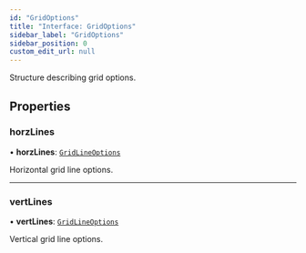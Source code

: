 ```yaml
---
id: "GridOptions"
title: "Interface: GridOptions"
sidebar_label: "GridOptions"
sidebar_position: 0
custom_edit_url: null
---
```


Structure describing grid options.

## Properties

### horzLines

• **horzLines**: [`GridLineOptions`](GridLineOptions)

Horizontal grid line options.

___

### vertLines

• **vertLines**: [`GridLineOptions`](GridLineOptions)

Vertical grid line options.
